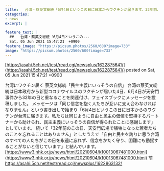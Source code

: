 ```yaml
---
title:   台湾・蔡英文総統「6月4日というこの日に日本からワクチンが届きます。32年前、天安門広場で人々が犠牲になった日です」 ★２  
categories:
- news
excerpt: |
  
feature_text: |
  ##   台湾・蔡英文総統「6月4日というこの...
  Sat, 05 Jun 2021 15:47:21  +0900
feature_image: "https://picsum.photos/2560/600?image=733"
image: "https://picsum.photos/2560/600?image=733"
---
```


[https://asahi.5ch.net/test/read.cgi/newsplus/1622875641/](https://asahi.5ch.net/test/read.cgi/newsplus/1622875641/)
posted on Sat, 05 Jun 2021 15:47:21  +0900

<!--more-->

台湾にワクチン届く 蔡英文総統「民主主義にいっそうの自信」 台湾の蔡英文総統は日本政府から新型コロナウイルスのワクチンが届いた4日、6月4日が天安門事件から32年の日と重なることを関連付け、フェイスブックにメッセージを投稿しました。 メッセージは「同じ信念を抱く人たちが互いに支え合わなければなりません」という書き出しで始まり「6月4日というこの日に日本からのワクチンが台湾に届きます。私たちは同じように自由と民主の価値を堅持するパートナーから助けられ、民主主義にいっそうの自信が得られたことに感謝します」としています。 続いて「32年前のこの日、天安門広場で犠牲になった若者たちのことを忘れることはありません」としたうえで「自由と民主を誇りに思う台湾のすべての人たちがこの日を永遠に忘れず、信念をかたく守り、困難にも動揺することがないと信じています」と結んでいます。 [https://www3.nhk.or.jp/news/html/20210604/k10013067481000.html](https://www3.nhk.or.jp/news/html/20210604/k10013067481000.html) 前 https://asahi.5ch.net/test/read.cgi/newsplus/1622863132/
